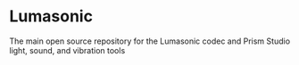 # Lumasonic
The main open source repository for the Lumasonic codec and Prism Studio light, sound, and vibration tools
